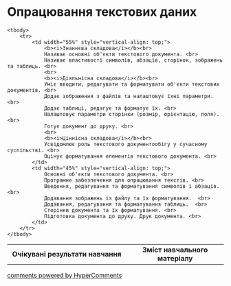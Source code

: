 <div id="hypercomments_widget" class="js-hypercomments-widget invisible"></div>

# Опрацювання текстових даних

<table>
	<tr>
		<td width="55%" align="center">
			<b>Очікувані результати навчання</b>
		</td>
		<td width="45%" align="center">
			<b>Зміст навчального матеріалу</b>
		</td>
	</tr>

	<tbody>
		<tr>
			<td width="55%" style="vertical-align: top;">
				<b><i>Знаннєва складова</i></b><br>
				Називає основні об'єкти текстового документа. <br>
				Називає властивості символів, абзаців, сторінок, зображень та таблиць. <br>
				<br>
				<b><i>Діяльнісна складова</i></b><br>
				Уміє вводити, редагувати та форматувати об'єкти текстових документів. <br>
				Додає зображення з файлів та налаштовує їхні параметри. <br>
				Додає таблиці, редагує та форматує їх. <br>
				Налаштовує параметри сторінки (розмір, орієнтацію, поля). <br>
				Готує документ до друку. <br>
				<br>
				<b><i>Ціннісна складова</i></b><br>
				Усвідомлює роль текстового документообігу у сучасному суспільстві. <br>
				Оцінує форматування елементів текстового документа. <br>
			</td>
			<td width="45%" style="vertical-align: top;">
				Основні об'єкти текстового документа. <br>
				Програмне забезпечення для опрацювання текстів. <br>
				Введення, редагування та форматування символів і абзаців. <br>
				Додавання зображень із файлу та їх форматування.  <br>
				Додавання, редагування та форматування таблиць.  <br>
				Сторінки документа та їх форматування. <br>
				Підготовка документа до друку. Друк документа. <br>
			</td>
		</tr>
	</tbody>
</table>

<div class="js-hypercomments-container">
<a href="http://hypercomments.com" class="hc-link" title="comments widget">comments powered by HyperComments</a>
</div>